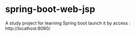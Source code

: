 # spring-boot-web-jsp
A study project for learning Spring boot
launch it by access : http://localhost:8080/